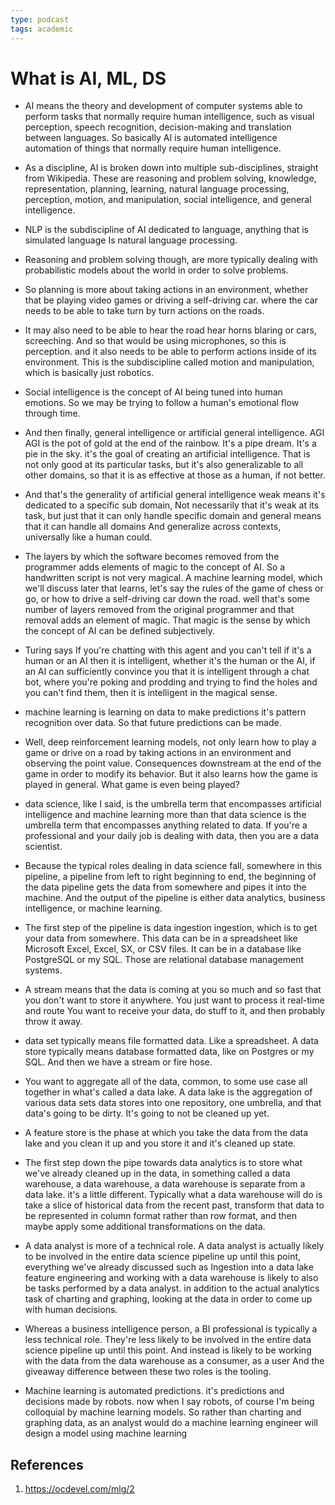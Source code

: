 ```yaml
---
type: podcast
tags: academic
---
```

# What is AI, ML, DS

- AI means the theory and development of computer systems able to perform tasks that normally require human intelligence, such as visual perception, speech recognition, decision-making and translation between languages. So basically AI is automated intelligence automation of things that normally require human intelligence.
- As a discipline, AI is broken down into multiple sub-disciplines, straight from Wikipedia. These are reasoning and problem solving, knowledge, representation, planning, learning, natural language processing, perception, motion, and manipulation, social intelligence, and general intelligence.
- NLP is the subdiscipline of AI dedicated to language, anything that is simulated language Is natural language processing.
- Reasoning and problem solving though, are more typically dealing with probabilistic models about the world in order to solve problems.
- So planning is more about taking actions in an environment, whether that be playing video games or driving a self-driving car. where the car needs to be able to take turn by turn actions on the roads.
- It may also need to be able to hear the road hear horns blaring or cars, screeching. And so that would be using microphones, so this is perception. and it also needs to be able to perform actions inside of its environment. This is the subdiscipline called motion and manipulation, which is basically just robotics.
- Social intelligence is the concept of AI being tuned into human emotions. So we may be trying to follow a human's emotional flow through time.
- And then finally, general intelligence or artificial general intelligence. AGI AGI is the pot of gold at the end of the rainbow. It's a pipe dream. It's a pie in the sky. it's the goal of creating an artificial intelligence. That is not only good at its particular tasks, but it's also generalizable to all other domains, so that it is as effective at those as a human, if not better.
- And that's the generality of artificial general intelligence weak means it's dedicated to a specific sub domain, Not necessarily that it's weak at its task, but just that it can only handle specific domain and general means that it can handle all domains And generalize across contexts, universally like a human could.
- The layers by which the software becomes removed from the programmer adds elements of magic to the concept of AI. So a handwritten script is not very magical. A machine learning model, which we'll discuss later that learns, let's say the rules of the game of chess or go, or how to drive a self-driving car down the road. well that's some number of layers removed from the original programmer and that removal adds an element of magic. That magic is the sense by which the concept of AI can be defined subjectively.
- Turing says If you're chatting with this agent and you can't tell if it's a human or an AI then it is intelligent, whether it's the human or the AI, if an AI can sufficiently convince you that it is intelligent through a chat bot, where you're poking and prodding and trying to find the holes and you can't find them, then it is intelligent in the magical sense.

- machine learning is learning on data to make predictions it's pattern recognition over data. So that future predictions can be made.
-  Well, deep reinforcement learning models, not only learn how to play a game or drive on a road by taking actions in an environment and observing the point value. Consequences downstream at the end of the game in order to modify its behavior. But it also learns how the game is played in general. What game is even being played?

- data science, like I said, is the umbrella term that encompasses artificial intelligence and machine learning more than that data science is the umbrella term that encompasses anything related to data. If you're a professional and your daily job is dealing with data, then you are a data scientist.
- Because the typical roles dealing in data science fall, somewhere in this pipeline, a pipeline from left to right beginning to end, the beginning of the data pipeline gets the data from somewhere and pipes it into the machine. And the output of the pipeline is either data analytics, business intelligence, or machine learning.
- The first step of the pipeline is data ingestion ingestion, which is to get your data from somewhere. This data can be in a spreadsheet like Microsoft Excel, Excel, SX, or CSV files. It can be in a database like PostgreSQL or my SQL. Those are relational database management systems.
- A stream means that the data is coming at you so much and so fast that you don't want to store it anywhere. You just want to process it real-time and route You want to receive your data, do stuff to it, and then probably throw it away.
- data set typically means file formatted data. Like a spreadsheet. A data store typically means database formatted data, like on Postgres or my SQL. And then we have a stream or fire hose.
- You want to aggregate all of the data, common, to some use case all together in what's called a data lake. A data lake is the aggregation of various data sets data stores into one repository, one umbrella, and that data's going to be dirty. It's going to not be cleaned up yet.
- A feature store is the phase at which you take the data from the data lake and you clean it up and you store it and it's cleaned up state.
- The first step down the pipe towards data analytics is to store what we've already cleaned up in the data, in something called a data warehouse, a data warehouse, a data warehouse is separate from a data lake. it's a little different. Typically what a data warehouse will do is take a slice of historical data from the recent past, transform that data to be represented in column format rather than row format, and then maybe apply some additional transformations on the data.
- A data analyst is more of a technical role. A data analyst is actually likely to be involved in the entire data science pipeline up until this point, everything we've already discussed such as Ingestion into a data lake feature engineering and working with a data warehouse is likely to also be tasks performed by a data analyst. in addition to the actual analytics task of charting and graphing, looking at the data in order to come up with human decisions.
-  Whereas a business intelligence person, a BI professional is typically a less technical role. They're less likely to be involved in the entire data science pipeline up until this point. And instead is likely to be working with the data from the data warehouse as a consumer, as a user And the giveaway difference between these two roles is the tooling.
- Machine learning is automated predictions. it's predictions and decisions made by robots. now when I say robots, of course I'm being colloquial by machine learning models. So rather than charting and graphing data, as an analyst would do a machine learning engineer will design a model using machine learning

## References
1. https://ocdevel.com/mlg/2